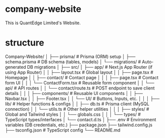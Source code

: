# company-website
This is QuantEdge Limited's Website.

# structure
Company-Website/
│
├── prisma/                       # Prisma (ORM) setup
│   ├── schema.prisma              # DB schema (tables, models)
│   └── migrations/                # Auto-generated DB migrations
│
├── src/
│   ├── app/                       # Next.js App Router (if using App Router)
│   │   ├── layout.tsx             # Global layout
│   │   ├── page.tsx               # Homepage
│   │   ├── contact/               # Contact page
│   │   │   ├── page.tsx           # Contact form UI
│   │   │   └── ContactForm.tsx    # Reusable form component
│   │   └── api/                   # API routes
│   │       └── contact/route.ts   # POST endpoint to save client details
│   │
│   ├── components/                # Reusable UI components
│   │   ├── Navbar.tsx
│   │   ├── Footer.tsx
│   │   └── UI/                    # Buttons, Inputs, etc.
│   │
│   ├── lib/                       # Helper functions & configs
│   │   ├── db.ts                  # Prisma client (MySQL connection)
│   │   └── utils.ts               # Other helper utilities
│   │
│   ├── styles/                    # Global and Tailwind styles
│   │   └── globals.css
│   │
│   └── types/                     # TypeScript types/interfaces
│       └── contact.d.ts
│
├── .env                           # Environment variables (DB credentials, etc.)
├── package.json
├── tailwind.config.js
├── tsconfig.json                  # TypeScript config
└── README.md
